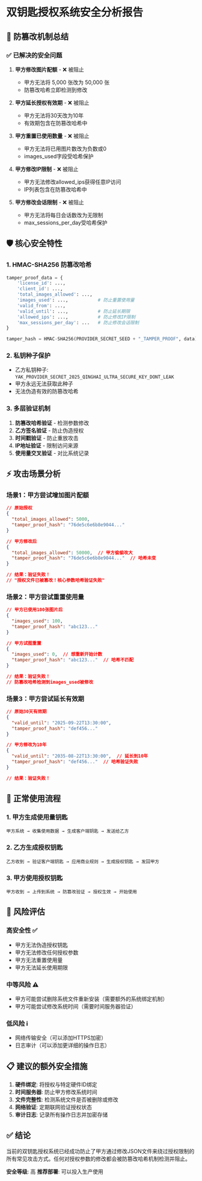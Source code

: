 # 双钥匙授权系统安全分析报告

## 🔐 防篡改机制总结

### ✅ 已解决的安全问题

1. **甲方修改图片配额** - ❌ 被阻止
   - 甲方无法将 5,000 张改为 50,000 张
   - 防篡改哈希立即检测到修改

2. **甲方延长授权有效期** - ❌ 被阻止
   - 甲方无法将30天改为10年
   - 有效期包含在防篡改哈希中

3. **甲方重置已使用数量** - ❌ 被阻止
   - 甲方无法将已用图片数改为负数或0
   - images_used字段受哈希保护

4. **甲方修改IP限制** - ❌ 被阻止
   - 甲方无法修改allowed_ips获得任意IP访问
   - IP列表包含在防篡改哈希中

5. **甲方修改会话限制** - ❌ 被阻止
   - 甲方无法将每日会话数改为无限制
   - max_sessions_per_day受哈希保护

## 🛡️ 核心安全特性

### 1. HMAC-SHA256 防篡改哈希
```python
tamper_proof_data = {
    'license_id': ...,
    'client_id': ...,
    'total_images_allowed': ...,
    'images_used': ...,           # 防止重置使用量
    'valid_from': ...,
    'valid_until': ...,           # 防止延长期限
    'allowed_ips': ...,           # 防止修改IP限制
    'max_sessions_per_day': ...   # 防止修改会话限制
}

tamper_hash = HMAC-SHA256(PROVIDER_SECRET_SEED + "_TAMPER_PROOF", data)
```

### 2. 私钥种子保护
- 乙方私钥种子: `YAK_PROVIDER_SECRET_2025_QINGHAI_ULTRA_SECURE_KEY_DONT_LEAK`
- 甲方永远无法获取此种子
- 无法伪造有效的防篡改哈希

### 3. 多层验证机制
1. **防篡改哈希验证** - 检测参数修改
2. **乙方签名验证** - 防止伪造授权
3. **时间戳验证** - 防止重放攻击
4. **IP地址验证** - 限制访问来源
5. **使用量交叉验证** - 对比系统记录

## ⚡ 攻击场景分析

### 场景1：甲方尝试增加图片配额
```json
// 原始授权
{
  "total_images_allowed": 5000,
  "tamper_proof_hash": "76de5c6e6b8e9044..."
}

// 甲方修改后
{
  "total_images_allowed": 50000,  // 甲方偷偷改大
  "tamper_proof_hash": "76de5c6e6b8e9044..."  // 哈希未变
}

// 结果：验证失败！
// "授权文件已被篡改！核心参数哈希验证失败"
```

### 场景2：甲方尝试重置使用量
```json
// 甲方已使用100张图片后
{
  "images_used": 100,
  "tamper_proof_hash": "abc123..."
}

// 甲方试图重置
{
  "images_used": 0,  // 想重新开始计数
  "tamper_proof_hash": "abc123..."  // 哈希不匹配
}

// 结果：验证失败！
// 防篡改哈希检测到images_used被修改
```

### 场景3：甲方尝试延长有效期
```json
// 原始30天有效期
{
  "valid_until": "2025-09-22T13:30:00",
  "tamper_proof_hash": "def456..."
}

// 甲方修改为10年
{
  "valid_until": "2035-08-22T13:30:00",  // 延长到10年
  "tamper_proof_hash": "def456..."  // 哈希验证失败
}

// 结果：验证失败！
```

## 🔄 正常使用流程

### 1. 甲方生成使用量钥匙
```
甲方系统 → 收集使用数据 → 生成客户端钥匙 → 发送给乙方
```

### 2. 乙方生成授权钥匙
```
乙方收到 → 验证客户端钥匙 → 应用商业规则 → 生成授权钥匙 → 发回甲方
```

### 3. 甲方使用授权钥匙
```
甲方收到 → 上传到系统 → 防篡改验证 → 授权生效 → 开始使用
```

## 🚨 风险评估

### 高安全性 ✅
- 甲方无法伪造授权钥匙
- 甲方无法修改任何授权参数
- 甲方无法重置使用量
- 甲方无法延长使用期限

### 中等风险 ⚠️
- 甲方可能尝试删除系统文件重新安装（需要额外的系统绑定机制）
- 甲方可能尝试修改系统时间（需要时间服务器验证）

### 低风险 ℹ️
- 网络传输安全（可以添加HTTPS加密）
- 日志审计（可以添加更详细的操作日志）

## 📋 建议的额外安全措施

1. **硬件绑定**: 将授权与特定硬件ID绑定
2. **时间服务器**: 防止甲方修改系统时间
3. **文件完整性**: 检测系统文件是否被删除或修改
4. **网络验证**: 定期联网验证授权状态
5. **审计日志**: 记录所有操作日志并加密存储

## ✅ 结论

当前的双钥匙授权系统已经成功防止了甲方通过修改JSON文件来绕过授权限制的所有常见攻击方式。任何对授权参数的修改都会被防篡改哈希机制检测并阻止。

**安全等级**: 高
**推荐部署**: 可以投入生产使用